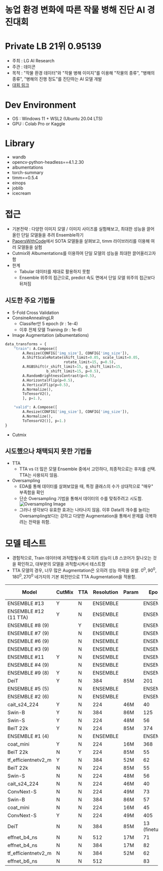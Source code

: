 # 농업 환경 변화에 따른 작물 병해 진단 AI 경진대회

# Private LB 21위 0.95139
- 주최 : LG AI Research
- 주관 : 데이콘
- 목적 : "작물 환경 데이터"와 "작물 병해 이미지"를 이용해 "작물의 종류", "병해의 종류", "병해의 진행 정도"를 진단하는 AI 모델 개발
- [대회 링크](https://dacon.io/competitions/official/235870/overview/description)

# Dev Environment
- OS : Windows 11 + WSL2 (Ubuntu 20.04 LTS)
- GPU : Colab Pro or Kaggle

# Library
- wandb 
- opencv-python-headless==4.1.2.30 
- albumentations 
- torch-summary 
- timm==0.5.4 
- einops 
- joblib 
- icecream

# 접근
- 기본전략 : 다양한 이미지 모델 / 이미지 사이즈를 실험해보고, 최대한 성능을 끌어올린 단일 모델들을 추려 Ensemble하기
- [PapersWithCode](https://paperswithcode.com/)에서 SOTA 모델들을 살펴보고, timm 라이브러리를 이용해 여러 모델들을 실험
- Cutmix와 Albumentations를 이용하여 단일 모델의 성능을 최대한 끌어올리고자 함
- 한계
    - Tabular 데이터를 제대로 활용하지 못함
    - Ensemble 위주의 접근으로, predict 속도 면에서 단일 모델 위주의 접근보다 뒤처짐

## 시도한 주요 기법들
- 5-Fold Cross Validation
- ConsineAnnealingLR
    - Classifer만 5 epoch (lr : 1e-4)
    - 이후 전체 모델 Training (lr : 1e-6)
- Image Augmentation (albumentations)
```python
data_transforms = {
    "train": A.Compose([
        A.Resize(CONFIG['img_size'], CONFIG['img_size']),
        A.ShiftScaleRotate(shift_limit=0.05, scale_limit=0.05,
                           rotate_limit=15, p=0.5),
        A.RGBShift(r_shift_limit=15, g_shift_limit=15,
                   b_shift_limit=15, p=0.5),
        A.RandomBrightnessContrast(p=0.5),
        A.HorizontalFlip(p=0.5),
        A.VerticalFlip(p=0.5),
        A.Normalize(),
        ToTensorV2(),
        ], p=1.),

    "valid": A.Compose([
        A.Resize(CONFIG['img_size'], CONFIG['img_size']),
        A.Normalize(),
        ToTensorV2()], p=1.)
}
```
- Cutmix

## 시도했으나 채택되지 못한 기법들
- TTA
    - TTA vs 더 많은 모델 Ensemble 중에서 고민하다, 최종적으로는 후자를 선택. TTA는 사용되지 않음.
- Oversampling
    - EDA를 통해 데이터를 살펴보았을 때, 특정 클래스의 수가 상대적으로 "매우" 부족함을 확인
    - 단순 Oversampling 기법을 통해서 데이터의 수를 맞춰주려고 시도함.
    ![Oversampling Image](https://i.imgur.com/uBPlTpV.png)
    - 그러나 생각보다 유효한 효과는 나타나지 않음. 이후 Data의 개수를 늘리는 Oversampling보다는 강하고 다양한 Augmentation을 통해서 문제를 극복하려는 전략을 취함.

# 모델 테스트
- 경험적으로, Train 데이터에 과적합될수록 오히려 성능이 LB 스코어가 잘나오는 것을 확인하고, 대부분의 모델을 과적합시켜서 테스트함
- TTA 모델의 경우, 너무 많은 Augmentation은 오히려 성능 하락을 유발. $0^0, 90^0, 180^0, 270^0$ 네가지의 기본 회전만으로 TTA Augmentation을 적용함.

| Model | CutMix | TTA | Resolution | Param | Epoch | Train F1 | Valid F1 | Public LB | Note |
|---|---|---|---|---|---|---|---|---|---|
| ENSEMBLE #13 | Y | N | ENSEMBLE |  | ENSEMBLE |  |  | 0.949678674 | original_finecutmix_effnetv2m_swin_deit_b4ns512_coatmini224_beit224in22k_cait224_swinS224_convnextS224 |
| ENSEMBLE   #12 (11 TTA) | Y | N | ENSEMBLE |  | ENSEMBLE |  |  | 0.948370833 | finecutmix_TTA_effnetv2m_swin_deit_b4ns512_coatmini224_beit224in22k_cait224_swinS224_convnextS224 |
| ENSEMBLE #8 (9) |  | Y | ENSEMBLE |  | ENSEMBLE |  |  | 0.948030037 | effnetv2m(62)_swin(57)_deit_b4ns512_coatmini224_beit224in22k_cait224_swinS224_convnextS224_TTA |
| ENSEMBLE   #7 (9) |  | N | ENSEMBLE |  | ENSEMBLE |  |  | 0.947822635 | effnetv2m(62)_swin(57)_deit_b4ns512_coatmini224_beit224in22k_cait224_swinS224_convnextS224 |
| ENSEMBLE #6 (9) |  | N | ENSEMBLE |  | ENSEMBLE |  |  | 0.947634928 | effnetv2m(62)_swin(57)_deit_b4ns512_coatmini224_beit224in22k_cait224_[B]swinS224_convnextS224 |
| ENSEMBLE   #3 (9) |  | N | ENSEMBLE |  | ENSEMBLE |  |  | 0.946883266 | effnetv2m(3)_swin(3)_deit_b4ns512_coatmini224_beit224in22k_cait224_swinS224_convnextS224 |
| ENSEMBLE #11 | Y | N | ENSEMBLE |  | ENSEMBLE |  |  | 0.946642688 | finecutmix_effnetv2m_swin_deit_b4ns512(160)_coatmini224_beit224in22k_cait224_swinS224_convnextS224 |
| ENSEMBLE   #4 (9) |  | N | ENSEMBLE |  | ENSEMBLE |  |  | 0.946176973 | effnetv2m(3)_swin(3)_deit_b4ns512_coatmini224_beit224in22k_cait224_[B]swinS224_convnextS224 |
| ENSEMBLE #9 (8) | Y | N | ENSEMBLE |  | ENSEMBLE |  |  | 0.946096307 | effnetv2m_swin_deit_coatmini224_beit224in22k_cait224_swinS224_convnextS224 |
| DeiT | Y | N | 384 | 85M | 201 | 0.8811 | 1 | 0.945885493 | w |
| ENSEMBLE #5 (5) |  | N | ENSEMBLE |  | ENSEMBLE |  |  | 0.94480485 | coatmini224_beit224in22k_cait224_[B]swinS224_convnextS224 |
| ENSEMBLE   #2 (6) |  | N | ENSEMBLE |  | ENSEMBLE |  |  | 0.944121324 | effnetv2m(3)_swinB(3)_deit_b4ns512_coatmini224 |
| cait_s24_224 | Y | N | 224 | 46M | 40 | 0.7338 | 1 | 0.942474188 |  |
| Swin-B | Y | N | 384 | 86M | 125 | 0.8078 | 1 | 0.941872109 |  |
| Swin-S | Y | N | 224 | 48M | 56 | 0.8685 | 1 | 0.941198225 | swin_small_patch4_window7_224 |
| BeiT   22k | Y | N | 224 | 85M | 374 | 0.8792 | 1 | 0.941053769 | beit_base_patch16_224_in22k |
| ENSEMBLE #1 (4) |  | N | ENSEMBLE |  | ENSEMBLE |  |  | 0.939868495 | effnetv2m(3)_swinB(3)_deit_b4ns(50) |
| coat_mini | Y | N | 224 | 16M | 368 | 0.7699 | 1 | 0.937212932 |  |
| BeiT 22k | N | Y | 224 | 85M | 55 |  | 1 | 0.935879431 | beit_base_patch16_224_in22k |
| tf_efficientnetv2_m | Y | N | 384 | 52M | 62 | 0.7111 | 1 | 0.93544119 | tf_efficientnetv2_m |
| BeiT 22k | N | N | 224 | 85M | 55 | 0.9918 | 1 | 0.935041547 | beit_base_patch16_224_in22k |
| Swin-S | N | N | 224 | 48M | 56 | 0.9968 | 1 | 0.934686009 | swin_small_patch4_window7_224 |
| cait_s24_224 | N | N | 224 | 46M | 40 | 0.9913 | 1 | 0.932752062 |  |
| ConvNext-S | N | N | 224 | 49M | 73 | 0.9967 | 1 | 0.932625441 | convnext_small |
| Swin-B | N | N | 384 | 86M | 57 | 0.9959 | 1 | 0.932183115 | swin_base_patch4_window12_384 |
| coat_mini | N | N | 224 | 16M | 45 | 0.9968 | 1 | 0.931627762 |  |
| ConvNext-S | Y | N | 224 | 49M | 405 |  | 1 | 0.931021272 | convnext_small |
| DeiT | N | N | 384 | 85M | 13   (finetune) | 0.9878 | 0.9952 | 0.927680222 | deit_base_distilled_patch16_384 |
| effnet_b4_ns | N | N | 512 | 17M | 71 | 0.9893 | 1 | 0.927216641 | tf_efficientnet_b4_ns |
| effnet_b4_ns | N | N | 384 | 17M | 82 | 0.9896 | 1 | 0.925359356 | tf_efficientnet_b4_ns |
| tf_efficientnetv2_m | N | N | 384 | 52M | 62 | 0.9926 | 1 | 0.925318381 | tf_efficientnetv2_m |
| effnet_b6_ns | N | N | 512 | 　 | 83 | 0.994 | 1 | 0.908087196 | tf_efficientnet_b6_ns |


